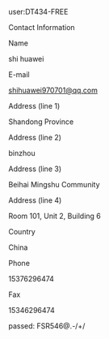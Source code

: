 user:DT434-FREE


Contact Information

Name

shi huawei

E-mail

shihuawei970701@qq.com

Address (line 1)

Shandong Province

Address (line 2)

binzhou

Address (line 3)

Beihai Mingshu Community

Address (line 4)

Room 101, Unit 2, Building 6


Country

China

Phone

15376296474

Fax

15346296474


passed: FSR546@.-/+/


